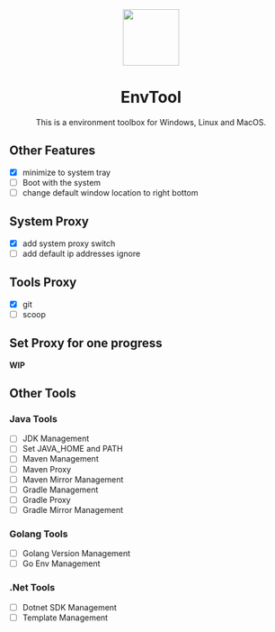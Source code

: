 <div style="text-align: center;">
<img src="EnvTool/Assets/logo.ico" width=100 height="100"/>
<p><h1>EnvTool</h1></p>
This is a environment toolbox for Windows, Linux and MacOS.
</div>

## Other Features

- [x] minimize to system tray
- [ ] Boot with the system
- [ ] change default window location to right bottom

## System Proxy

- [x] add system proxy switch
- [ ] add default ip addresses ignore

## Tools Proxy

- [x] git
- [ ] scoop

## Set Proxy for one progress

**WIP**

## Other Tools

### Java Tools

- [ ] JDK Management
- [ ] Set JAVA_HOME and PATH
- [ ] Maven Management
- [ ] Maven Proxy
- [ ] Maven Mirror Management
- [ ] Gradle Management
- [ ] Gradle Proxy
- [ ] Gradle Mirror Management

### Golang Tools

- [ ] Golang Version Management
- [ ] Go Env Management

### .Net Tools

- [ ] Dotnet SDK Management
- [ ] Template Management